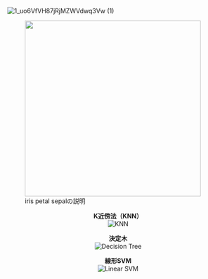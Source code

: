 ![1_uo6VfVH87jRjMZWVdwq3Vw (1)](https://github.com/user-attachments/assets/327b2836-3686-40f6-87d9-e6a16d77feb5)
<figure>
  <img src="https://github.com/user-attachments/assets/327b2836-3686-40f6-87d9-e6a16d77feb5" width="400">
  <figcaption>iris petal sepalの説明</figcaption>
</figure>



<div align="center">

**K近傍法（KNN）**  
![KNN](https://github.com/user-attachments/assets/4ca484e8-3dd2-4239-9919-144fefbd4e4e)  

**決定木**  
![Decision Tree](https://github.com/user-attachments/assets/56fd9507-efa8-471a-9cc8-afc5800b3671)  

**線形SVM**  
![Linear SVM](https://github.com/user-attachments/assets/ad70b1eb-72d1-4d66-8be7-cd7f869b5236)

</div>


